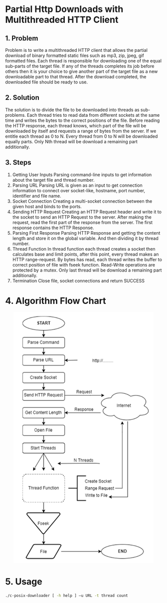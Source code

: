 # Partial Http Downloads with Multithreaded HTTP Client

## 1. Problem

Problem is to write a multithreaded HTTP client that allows the partial download of binary formatted static fıles such as mp3, zip, jpeg, gif formatted fıles.
Each thread is responsible for downloading one of the equal sub-parts of the target file. If any of the threads completes its job before others then it is your choice to give another part of the target file as a new downloadable part to that thread. After the download completed, the downloaded file should be ready to use.

## 2. Solution

The solution is to divide the file to be downloaded into threads as sub-problems.
Each thread tries to read data from different sockets at the same time and writes the bytes to the correct positions of the file.
Before reading the HTTP response, each thread knows, which part of the file will be downloaded by itself and requests a range of bytes from the server.
If we entitle each thread as 0 to N. Every thread from 0 to N will be downloaded equally parts. Only Nth thread will be download a remaining part additionally.

## 3. Steps

1. Getting User Inputs
   Parsing command-line inputs to get information about the target file and thread number.
2. Parsing URL
   Parsing URL is given as an input to get connection information to connect over socket-like, hostname, port number, identifier and file name.
3. Socket Connection
   Creating a multi-socket connection between the given host and binds to the ports.
4. Sending HTTP Request
   Creating an HTTP Request header and write it to the socket to send an HTTP Request to the server. After making the request, read the first part of the response from the server. The first response contains the HTTP Response.
5. Parsing First Response
   Parsing HTTP Response and getting the content length and store it on the global variable. And then dividing it by thread number.
6. Thread Function
   In thread function each thread creates a socket then calculates base and limit points, after this point, every thread makes an HTTP range-request. By bytes has read, each thread writes the buffer to correct position of file with fseek function. Read-Write operations are protected by a mutex. Only last thread will be download a remaining part additionally.
7. Termination
   Close file, socket connections and return SUCCESS

# 4. Algorithm Flow Chart

<div style="text-align:center">
    <img src="flowchart.png" width="450" />
</div>

# 5. Usage

```sh
./c-posix-downloader [ -h help ] –u URL -t thread count
```
